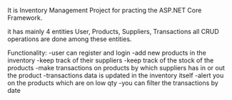 It is Inventory Management Project for practing the ASP.NET Core Framework.

it has mainly 4 entities User, Products, Suppliers, Transactions
all CRUD operations are done among these entities.

Functionality:
  -user can register and login
  -add new products in the inventory
  -keep track of their suppliers
  -keep track of the stock of the products
  -make transactions on products by which suppliers has in or out the product
  -transactions data is updated in the inventory itself
  -alert you on the products which are on low qty
  -you can filter the transactions by date
